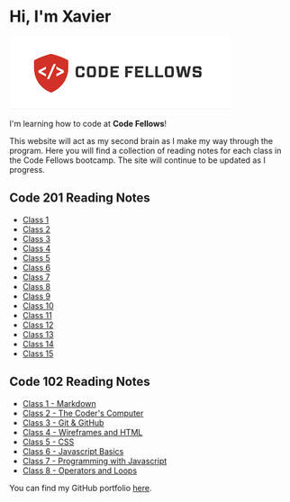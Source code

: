 # Hi, I'm Xavier

![Code Fellows](img/code%20fellows%20logo.png)

I'm learning how to code at **Code Fellows**!

This website will act as my second brain as I make my way through the program. Here you will find a collection of reading notes for each class in the Code Fellows bootcamp. The site will continue to be updated as I progress.

## Code 201 Reading Notes

- [Class 1](201class1.md)
- [Class 2](201class2.md)
- [Class 3](201class3.md)
- [Class 4](201class4.md)
- [Class 5](201class5.md)
- [Class 6](201class6.md)
- [Class 7](201class7.md)
- [Class 8](201class8.md)
- [Class 9](201class9.md)
- [Class 10](201class10.md)
- [Class 11](201class11.md)
- [Class 12](201class12.md)
- [Class 13](201class13.md)
- [Class 14](201class14.md)
- [Class 15](201class15.md)

## Code 102 Reading Notes

- [Class 1 - Markdown](102class1.md)
- [Class 2 - The Coder's Computer](102class2.md)
- [Class 3 - Git & GitHub](102class3.md)
- [Class 4 - Wireframes and HTML](102class4.md)
- [Class 5 - CSS](102class5.md)
- [Class 6 - Javascript Basics](102class6.md)
- [Class 7 - Programming with Javascript](102class7.md)
- [Class 8 - Operators and Loops](102class8.md)

You can find my GitHub portfolio [here](https://github.com/xhillman).
